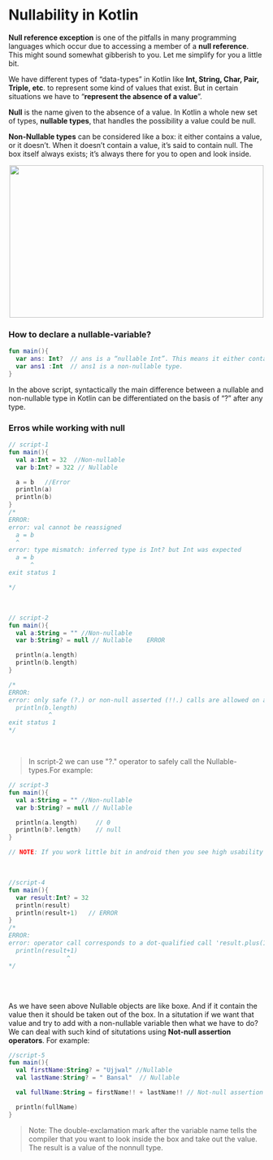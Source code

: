 # Nullability in Kotlin

**Null reference exception** is one of the pitfalls in many programming languages which occur due to accessing a member of a **null reference**. This might sound somewhat 
gibberish to you. Let me simplify for you a little bit.

We have different types of “data-types” in Kotlin like **Int, String, Char, Pair, Triple, etc**. to represent some kind of values that exist. But in certain situations 
we have to “**represent the absence of a value**”.

**Null** is the name given to the absence of a value. In Kotlin a whole new set of types, **nullable types**, that handles the possibility a value could be null.

**Non-Nullable types** can be considered like a box: it either contains a value, or it doesn’t. When it doesn’t contain a value, it’s said to contain null. The box 
itself always exists; it’s always there for you to open and look inside.


<p  align="center">
  <img src="https://user-images.githubusercontent.com/32765126/147737695-03584fc6-1f8b-4ed4-b4b0-f7ab2bc21349.png" width="500" height="300">
</p>


### How to declare a nullable-variable?
```kotlin
fun main(){
  var ans: Int?  // ans is a “nullable Int”. This means it either contains null or an Int.
  var ans1 :Int  // ans1 is a non-nullable type.
}
```

In the above script, syntactically the main difference between a nullable and non-nullable type in Kotlin can be differentiated on the basis of “?” after any type.

### Erros while working with null

```kotlin
// script-1
fun main(){
  val a:Int = 32  //Non-nullable
  var b:Int? = 322 // Nullable

  a = b   //Error
  println(a)
  println(b)
}
/*
ERROR:
error: val cannot be reassigned
  a = b
  ^
error: type mismatch: inferred type is Int? but Int was expected
  a = b
      ^
exit status 1

*/
```
<br>

```kotlin
// script-2
fun main(){
  val a:String = "" //Non-nullable
  var b:String? = null // Nullable    ERROR

  println(a.length)
  println(b.length)
}

/*
ERROR:
error: only safe (?.) or non-null asserted (!!.) calls are allowed on a nullable receiver of type String?
  println(b.length)
           ^
exit status 1
*/
```
<br>

> In script-2 we can use "?." operator to safely call the Nullable-types.For example:


```kotlin
// script-3
fun main(){
  val a:String = "" //Non-nullable
  var b:String? = null // Nullable

  println(a.length)     // 0
  println(b?.length)    // null
}

// NOTE: If you work little bit in android then you see high usability of "?." nullable safe call operator.  
```
<br>

```kotlin
//script-4
fun main(){
  var result:Int? = 32
  println(result)
  println(result+1)   // ERROR
}
/*
ERROR:
error: operator call corresponds to a dot-qualified call 'result.plus(1)' which is not allowed on a nullable receiver 'result'.
  println(result+1)
                ^
*/                
```

<br>
<br>

As we have seen above Nullable objects are like boxe. And if it contain the value then it should be taken out of the box. In a situtation if we want that value and try to add with a non-nullable variable then what we have to do? We can deal with such kind of situtations using **Not-null assertion operators**. For example:

```kotlin
//script-5
fun main(){
  val firstName:String? = "Ujjwal" //Nullable
  val lastName:String? = " Bansal"  // Nullable

  val fullName:String = firstName!! + lastName!! // Not-null assertion operator

  println(fullName)
}
```
> Note: The double-exclamation mark after the variable name tells the compiler that you want to look inside the box and take out the value. The result is a value of the nonnull type.

<br>


